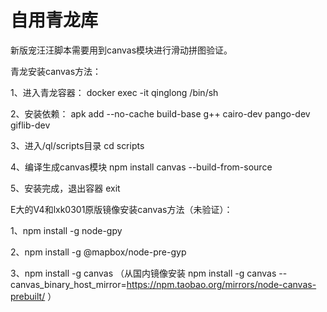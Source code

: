 # 自用青龙库

新版宠汪汪脚本需要用到canvas模块进行滑动拼图验证。

青龙安装canvas方法：

1、进入青龙容器：
   docker exec -it qinglong /bin/sh
   
2、安装依赖：
   apk add --no-cache build-base g++ cairo-dev pango-dev giflib-dev
   
3、进入/ql/scripts目录
   cd scripts
 
4、编译生成canvas模块
   npm install canvas --build-from-source
   
5、安装完成，退出容器
   exit
   
   
E大的V4和lxk0301原版镜像安装canvas方法（未验证）：

1、npm install -g node-gpy

2、npm install -g @mapbox/node-pre-gyp

3、npm install -g canvas
（从国内镜像安装 npm install -g canvas --canvas_binary_host_mirror=https://npm.taobao.org/mirrors/node-canvas-prebuilt/ ）
